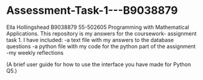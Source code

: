 # Assessment-Task-1---B9038879
Ella Hollingshead
B9038879
55-502605 Programming with Mathematical Applications. This repository is my answers for the coursework- assignment task 1.
I have included:
  -a text file with my answers to the database questions
  -a python file with my code for the python part of the assignment
  -my weekly reflections
  
(A brief user guide for how to use the interface you have made for Python Q5.)
